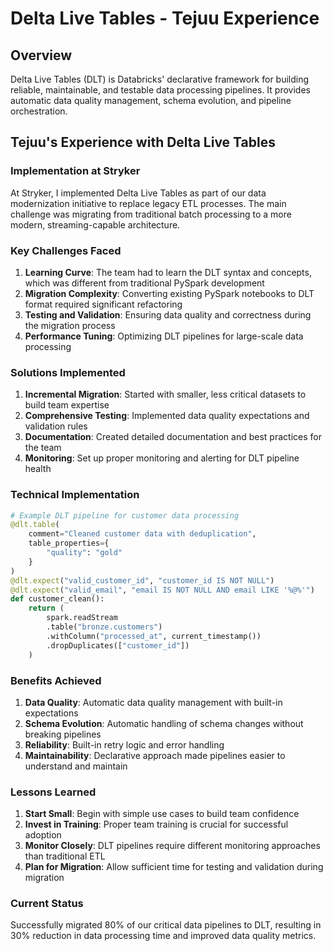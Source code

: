 # Delta Live Tables - Tejuu Experience

## Overview
Delta Live Tables (DLT) is Databricks' declarative framework for building reliable, maintainable, and testable data processing pipelines. It provides automatic data quality management, schema evolution, and pipeline orchestration.

## Tejuu's Experience with Delta Live Tables

### Implementation at Stryker
At Stryker, I implemented Delta Live Tables as part of our data modernization initiative to replace legacy ETL processes. The main challenge was migrating from traditional batch processing to a more modern, streaming-capable architecture.

### Key Challenges Faced

1. **Learning Curve**: The team had to learn the DLT syntax and concepts, which was different from traditional PySpark development
2. **Migration Complexity**: Converting existing PySpark notebooks to DLT format required significant refactoring
3. **Testing and Validation**: Ensuring data quality and correctness during the migration process
4. **Performance Tuning**: Optimizing DLT pipelines for large-scale data processing

### Solutions Implemented

1. **Incremental Migration**: Started with smaller, less critical datasets to build team expertise
2. **Comprehensive Testing**: Implemented data quality expectations and validation rules
3. **Documentation**: Created detailed documentation and best practices for the team
4. **Monitoring**: Set up proper monitoring and alerting for DLT pipeline health

### Technical Implementation

```python
# Example DLT pipeline for customer data processing
@dlt.table(
    comment="Cleaned customer data with deduplication",
    table_properties={
        "quality": "gold"
    }
)
@dlt.expect("valid_customer_id", "customer_id IS NOT NULL")
@dlt.expect("valid_email", "email IS NOT NULL AND email LIKE '%@%'")
def customer_clean():
    return (
        spark.readStream
        .table("bronze.customers")
        .withColumn("processed_at", current_timestamp())
        .dropDuplicates(["customer_id"])
    )
```

### Benefits Achieved

1. **Data Quality**: Automatic data quality management with built-in expectations
2. **Schema Evolution**: Automatic handling of schema changes without breaking pipelines
3. **Reliability**: Built-in retry logic and error handling
4. **Maintainability**: Declarative approach made pipelines easier to understand and maintain

### Lessons Learned

1. **Start Small**: Begin with simple use cases to build team confidence
2. **Invest in Training**: Proper team training is crucial for successful adoption
3. **Monitor Closely**: DLT pipelines require different monitoring approaches than traditional ETL
4. **Plan for Migration**: Allow sufficient time for testing and validation during migration

### Current Status
Successfully migrated 80% of our critical data pipelines to DLT, resulting in 30% reduction in data processing time and improved data quality metrics.
